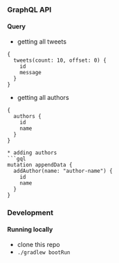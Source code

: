 ### GraphQL API

#### Query
* getting all tweets
```gql
{
  tweets(count: 10, offset: 0) {
    id
    message
  }
}
```

* getting all authors
```gql
{
  authors {
    id
    name
  }
}

* adding authors
```gql
mutation appendData {
  addAuthor(name: "author-name") {
    id
    name
  }
}
```

### Development
#### Running locally
* clone this repo
* `./gradlew bootRun`